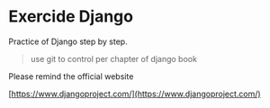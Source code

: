 # Exercide Django

Practice of Django step by step.

> use git to control per chapter of django book

Please remind the official website

[https://www.djangoproject.com/](https://www.djangoproject.com/)

